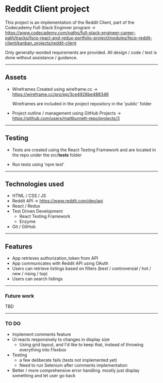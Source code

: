 # Reddit Client project
This project is an implementation of the Reddit Client, part of the Codecademy Full-Stack Enginner program -> \
https://www.codecademy.com/paths/full-stack-engineer-career-path/tracks/fscp-react-and-redux-portfolio-project/modules/fecp-reddit-client/kanban_projects/reddit-client

Only generally-worded requirements are provided. All design / code / test is done without assistance / guidance.

---

## Assets
* Wireframes
    Created using wireframe.cc -> \
    https://wireframe.cc/pro/pp/3ce4928be488346

    Wireframes are included in the project repository in the 'public' folder
* Project outline / management using GitHub Projects -> \
    https://github.com/users/mattburnett-repo/projects/3

---

## Testing
* Tests are created using the React Testing Framework and are located in the repo under the src/__tests__ folder 

* Run tests using 'npm test'

---

## Technologies used
* HTML / CSS / JS 
* Reddit API -> https://www.reddit.com/dev/api 
* React / Redux 
* Test Driven Development
  * React Testing Framework 
  * Enzyme
* Git / GitHub

---

## Features
* App retrieves authorization_token from API
* App communicates with Reddit API using OAuth
* Users can retrieve listings based on filters (best / controversial / hot / new / rising / top)
* Users can search listings

---

### Future work
TBD

---

### TO DO
* Implement comments feature
* UI reacts responsively to changes in display size
  * Using grid layout, and I'd like to keep that, instead of throwing everything into Flexbox
* Testing
  * a few deliberate fails (tests not implemented yet)
  * Need to run Selenium after comments implementation
* Better / more comprehensive error handling. mostly just display something and let user go back